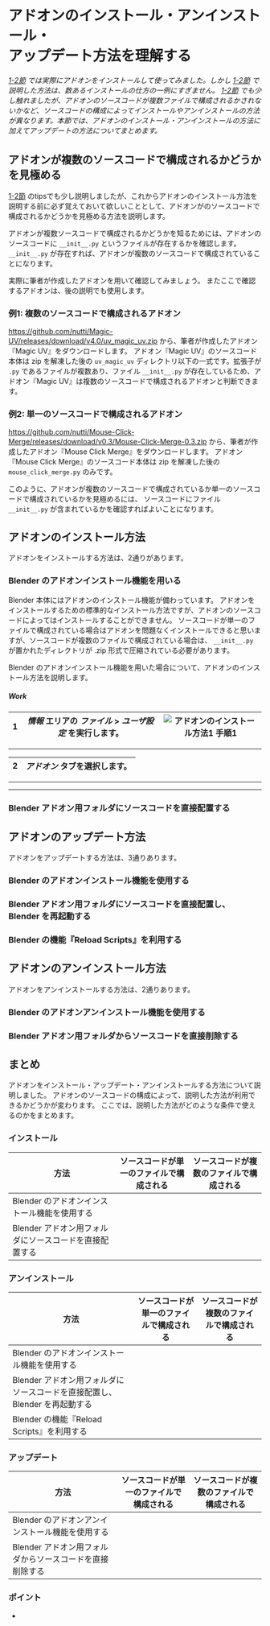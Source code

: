 <div id="sect_title_img_1_3"></div>

<div id="sect_title_text"></div>

# アドオンのインストール・アンインストール・<br>アップデート方法を理解する

<div id="preface"></div>

###### [1-2節](02_Use_Blender_Add-on.md) では実際にアドオンをインストールして使ってみました。しかし [1-2節](02_Use_Blender_Add-on.md) で説明した方法は、数あるインストールの仕方の一例にすぎません。 [1-2節](02_Use_Blender_Add-on.md) でも少し触れましたが、アドオンのソースコードが複数ファイルで構成されるかされないかなど、ソースコードの構成によってインストールやアンインストールの方法が異なります。本節では、アドオンのインストール・アンインストールの方法に加えてアップデートの方法についてまとめます。

## アドオンが複数のソースコードで構成されるかどうかを見極める

[1-2節](02_Use_Blender_Add-on.md) のtipsでも少し説明しましたが、これからアドオンのインストール方法を説明する前に必ず覚えておいて欲しいこととして、アドオンがのソースコードで構成されるかどうかを見極める方法を説明します。

アドオンが複数ソースコードで構成されるかどうかを知るためには、アドオンのソースコードに ```__init__.py``` というファイルが存在するかを確認します。 ```__init__.py``` が存在すれば、アドオンが複数のソースコードで構成されていることになります。

実際に筆者が作成したアドオンを用いて確認してみましょう。
またここで確認するアドオンは、後の説明でも使用します。

### 例1: 複数のソースコードで構成されるアドオン

https://github.com/nutti/Magic-UV/releases/download/v4.0/uv_magic_uv.zip から、筆者が作成したアドオン『Magic UV』をダウンロードします。
アドオン『Magic UV』のソースコード本体は zip を解凍した後の ```uv_magic_uv``` ディレクトリ以下の一式です。拡張子が ```.py``` であるファイルが複数あり、ファイル ```__init__.py``` が存在しているため、アドオン『Magic UV』は複数のソースコードで構成されるアドオンと判断できます。

### 例2: 単一のソースコードで構成されるアドオン

https://github.com/nutti/Mouse-Click-Merge/releases/download/v0.3/Mouse-Click-Merge-0.3.zip から、筆者が作成したアドオン『Mouse Click Merge』をダウンロードします。
アドオン『Mouse Click Merge』のソースコード本体は zip を解凍した後の ```mouse_click_merge.py``` のみです。

このように、アドオンが複数のソースコードで構成されているか単一のソースコードで構成されているかを見極めるには、 ソースコードにファイル ```__init__.py``` が含まれているかを確認すればよいことになります。


## アドオンのインストール方法

アドオンをインストールする方法は、2通りがあります。

### Blender のアドオンインストール機能を用いる

Blender 本体にはアドオンのインストール機能が備わっています。
アドオンをインストールするための標準的なインストール方法ですが、アドオンのソースコードによってはインストールすることができません。
ソースコードが単一のファイルで構成されている場合はアドオンを問題なくインストールできると思いますが、ソースコードが複数のファイルで構成されている場合は、 ```__init__.py``` が置かれたディレクトリが .zip 形式で圧縮されている必要があります。

Blender のアドオンインストール機能を用いた場合について、アドオンのインストール方法を説明します。

<div id="process_title"></div>

##### Work

<div id="process"></div>

|<div id="box">1</div>|*情報* エリアの *ファイル* > *ユーザ設定* を実行します。|![アドオンのインストール方法1 手順1](https://dl.dropboxusercontent.com/s/7p3apgnyvjj8dl0/blender_enable_add-on_1.png "アドオンのインストール方法1 手順1")|
|---|---|---|

<div id="process_sep"></div>

---

<div id="process_noimg"></div>

|<div id="box">2</div>|*アドオン* タブを選択します。|
|---|---|

<div id="process_sep"></div>

---


<div id="process_start_end"></div>

---


### Blender アドオン用フォルダにソースコードを直接配置する

## アドオンのアップデート方法

アドオンをアップデートする方法は、3通りあります。

### Blender のアドオンインストール機能を使用する

### Blender アドオン用フォルダにソースコードを直接配置し、 Blender を再起動する

### Blender の機能『Reload Scripts』を利用する


## アドオンのアンインストール方法

アドオンをアンインストールする方法は、2通りあります。

### Blender のアドオンアンインストール機能を使用する

### Blender アドオン用フォルダからソースコードを直接削除する


## まとめ

アドオンをインストール・アップデート・アンインストールする方法について説明しました。
アドオンのソースコードの構成によって、説明した方法が利用できるかどうかが変わります。
ここでは、説明した方法がどのような条件で使えるのかをまとめます。

### インストール

|方法|ソースコードが単一のファイルで構成される|ソースコードが複数のファイルで構成される|
|---|---|---|
|Blender のアドオンインストール機能を使用する|||
|Blender アドオン用フォルダにソースコードを直接配置する|||

### アンインストール

|方法|ソースコードが単一のファイルで構成される|ソースコードが複数のファイルで構成される|
|---|---|---|
|Blender のアドオンインストール機能を使用する|||
|Blender アドオン用フォルダにソースコードを直接配置し、 Blender を再起動する|||
|Blender の機能『Reload Scripts』を利用する|||

### アップデート

|方法|ソースコードが単一のファイルで構成される|ソースコードが複数のファイルで構成される|
|---|---|---|
|Blender のアドオンアンインストール機能を使用する|||
|Blender アドオン用フォルダからソースコードを直接削除する|||

### ポイント

<div id="point_item"></div>

*
